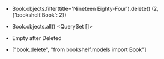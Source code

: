 - Book.objects.filter(title='Nineteen Eighty-Four').delete()
(2, {'bookshelf.Book': 2})

- Book.objects.all()
<QuerySet []>

* Empty after Deleted

- ["book.delete", "from bookshelf.models import Book"]